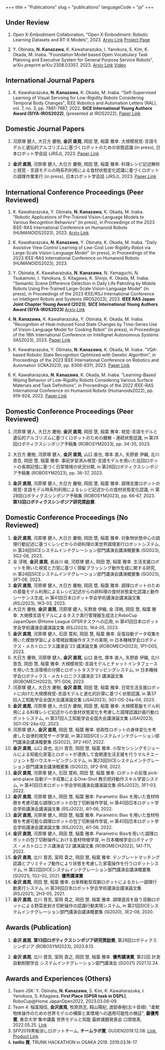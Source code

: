 +++
title = "Publications"
slug = "publications"
languageCode = "ja"
+++

## Under Review
1. Open X-Embodiment Collaboration, "Open X-Embodiment: Robotic Learning Datasets and RT-X Models", 2023. [Arxiv Link](https://arxiv.org/abs/2310.08864 ) [Project Page](https://robotics-transformer-x.github.io/ )

1. Y. Obinata, **N. Kanazawa**, K. Kawaharazuka, I. Yanokura, S. Kim, K. Okada, M. Inaba.
"Foundation Model based Open Vocabulary Task Planning and Executive System for General Purpose Service Robots", arXiv preprint arXiv:2308.03357, 2023. [Arxiv Link](https://arxiv.org/abs/2308.03357 ) [Video](https://www.youtube.com/watch?app=desktop&v=fiN4Zibk6Sg )

## International Journal Papers

1. K. Kawaharazuka, **N. Kanazawa**, K. Okada, M. Inaba. "Self-Supervised Learning of Visual Servoing for Low-Rigidity Robots Considering Temporal Body Changes", IEEE Robotics and Automation Letters (RAL), vol. 7, no. 3, pp. 7881-7887, 2022. **SICE International Young Authors Award (SIYA-IROS2022)**, (presented at IROS2022), [Paper Link](https://ieeexplore.ieee.org/document/9806167/ )

## Domestic Journal Papers

1. 河原塚 健人, 大日方 慶樹, **金沢 直晃**, 岡田 慧, 稲葉 雅幸.
大規模視覚-言語モデルと遺伝的アルゴリズムに基づくロボットのための状態認識 (in press), 日本ロボット学会誌 (JRSJ), 2023. [Paper Link](https://www.rsj.or.jp/pub/jrsj/advpub/231213-04.html )

2. **金沢 直晃**, 河原塚 健人, 大日方 慶樹, 岡田 慧, 稲葉 雅幸.
料理レシピ記述解析と視覚 - 言語モデルの時系列利用による食材状態変化認識に基づくロボットの調理作業実行 (in press), 日本ロボット学会誌 (JRSJ), 2023. [Paper Link](https://www.rsj.or.jp/pub/jrsj/advpub/231213-05.html )

## International Conference Proceedings (Peer Reviewed)

1. K. Kawaharazuka, Y. Obinata, **N. Kanazawa**, K. Okada, M. Inaba.
"Robotic Applications of Pre-Trained Vision-Language Models to Various Recognition Behaviors" (in press), in Proceedings of the 2023 IEEE-RAS International Conference on Humanoid Robots (HUMANOIDS2023), 2023. [Arxiv Link](https://arxiv.org/abs/2303.05674 )

1. K. Kawaharazuka, **N. Kanazawa**, Y. Obinata, K. Okada, M. Inaba.
"Daily Assistive View Control Learning of Low-Cost Low-Rigidity Robot via Large-Scale Vision-Language Model" (in press), in Proceedings of the 2023 IEEE-RAS International Conference on Humanoid Robots (HUMANOIDS2023), 2023.

1. Y. Obinata, K. Kawaharazuka, **N. Kanazawa**, N. Yamaguchi, N. Tsukamoto, I. Yanokura, S. Kitagawa, K. Shinjo, K. Okada, M. Inaba.
"Semantic Scene Difference Detection in Daily Life Patroling by Mobile Robots Using Pre-Trained Large-Scale Vision-Language Model" (in press), in Proceedings of the 2023 IEEE/RSJ International Conference on Intelligent Robots and Systems (IROS2023), 2023. **IEEE RAS Japan Joint Chapter Young Award (2023)**, **SICE International Young Authors Award (SIYA-IROS2023)** [Arxiv Link](https://arxiv.org/abs/2309.16552 )

1. **N. Kanazawa**, K. Kawaharazuka, Y. Obinata, K. Okada, M. Inaba.
"Recognition of Heat-Induced Food State Changes by Time-Series Use of Vision-Language Model for Cooking Robot" (in press), in Proceedings of the 18th International Conference on Intellignet Autonomous Systems (IAS2023), 2023. [Paper Link](https://arxiv.org/abs/2309.01528 )

2. K. Kawaharazuka, Y. Obinata, **N. Kanazawa**, K. Okada, M. Inaba.
"VQA-based Robotic State Recognition Optimized with Genetic Algorithm", in Proceedings of the 2023 IEEE International Conference on Robotics and Automation (ICRA2023), pp. 8306-8311, 2023. [Paper Link](https://arxiv.org/abs/2303.05052 )

3. K. Kawaharazuka, **N. Kanazawa**, K. Okada, M. Inaba.
"Learning-Based Wiping Behavior of Low-Rigidity Robots Considering Various Surface Materials and Task Definitions", in Proceedings of the 2022 IEEE-RAS International Conference on Humanoid Robots (Humanoids2022), pp. 919-924, 2022. [Paper Link](https://doi.org/10.1109/Humanoids53995.2022.10000172 )

## Domestic Conference Proceedings (Peer Reviewed)
1. 河原塚 健人, 大日方 慶樹, **金沢 直晃**, 岡田 慧, 稲葉 雅幸.
視覚-言語モデルと遺伝的アルゴリズムに基づくロボットのための離散・連続状態認識, in 第28回ロボティクスシンポジア予稿集 (ROBOSYM2023), pp. 34-35, 2023.

2. 大日方 慶樹, 河原塚 健人, **金沢 直晃**, 山口 直也, 塚本 直人, 矢野倉 伊織, 北川 晋吾, 岡田 慧, 稲葉 雅幸.
事前学習済み視覚-言語モデルを用いた巡回ロボットの長期記憶に基づく日常環境の状況分類, in 第28回ロボティクスシンポジア予稿集 (ROBOSYM2023), pp. 36-37, 2023.

3. **金沢 直晃**, 河原塚 健人, 大日方 慶樹, 岡田 慧, 稲葉 雅幸.
調理支援ロボットの視覚-言語モデル時系列利用によるレシピ記述からの食材状態変化認識, in 第28回ロボティクスシンポジア予稿集 (ROBOSYM2023), pp. 66-67, 2023. **第13回ロボティクスシンポジア研究奨励賞**.

## Domestic Conference Proceedings (No Reviewed)
1. **金沢 直晃**, 河原塚 健人, 大日方 慶樹, 岡田 慧, 稲葉 雅幸.
対象物状態中心の調理行動記述に基づくレシピからの卵料理の実世界調理実行ロボットシステム,
in 第24回SICEシステムインテグレーション部門講演会講演概要集 (SI2023), 3G2-08, 2023.
1. 金 淳暁, **金沢 直晃**, 長谷川 峻, 河原塚 健人, 岡田 慧, 稲葉 雅幸.
生活支援ロボットを用いた視覚と力覚に基づく頭髪ブラッシング動作生成に関する研究,
in 第24回SICEシステムインテグレーション部門講演会講演概要集 (SI2023), 3F1-08, 2023.
1. **金沢 直晃**, 河原塚 健人, 大日方 慶樹, 岡田 慧, 稲葉 雅幸.
調理ロボットのための基盤モデル利用によるレシピ記述からの卵料理の食材状態変化認識と動作シーケンス生成,
in 第41回日本ロボット学会学術講演会講演論文集 (RSJ2023), 1K3-03, 2023.
1. 大日方 慶樹, **金沢 直晃**, 河原塚 健人, 矢野倉 伊織, 金 淳暁, 岡田 慧, 稲葉 雅幸.
大規模言語モデルによるタスク実行管理器生成法とRoboCup JapanOpen @Home League GPSRタスクへの応用,
in 第41回日本ロボット学会学術講演会講演論文集 (RSJ2023), 1K4-05, 2023.
1. **金沢 直晃**, 河原塚 健人, 石田 寛和, 岡田 慧, 稲葉 雅幸.
反復自動データ収集を用いた模倣学習による環境設備操作タスクの実現,
in 日本機械学会ロボティクス・メカトロニクス講演会'23 講演論文集 (ROBOMECH2023), 1P1-D05, 2023.
2. 大日方 慶樹, 河原塚 健人, **金沢 直晃**, 山口 直也, 塚本 直人, 矢野倉 伊織, 北川 晋吾, 岡田 慧, 稲葉 雅幸.
大規模視覚-言語モデルとチャットインタフェースを用いた生活環境の分類とロボットタスクマッピングシステム,
in 日本機械学会ロボティクス・メカトロニクス講演会'23 講演論文集 (ROBOMECH2023), 1P1-D06, 2023.
3. 河原塚 健人, 大日方 慶樹, **金沢 直晃**, 岡田 慧, 稲葉 雅幸.
日常生活支援ロボットに向けた大規模視覚-言語モデルと進化的計算に基づく状態認識,
in 第37回人工知能学会全国大会講演論文集 (JSAI2023), 3G1-OS-24a-04, 2023.
4. **金沢 直晃**, 河原塚 健人, 大日方 慶樹, 岡田 慧, 稲葉 雅幸.
大規模基盤モデル利用による料理レシピ記述からの食材状態変化を考慮した調理認識計画行動ロボットシステム,
in 第37回人工知能学会全国大会講演論文集 (JSAI2023), 3G1-OS-24a-02, 2023.
5. 河原塚 健人, **金沢 直晃**, 岡田 慧, 稲葉 雅幸.
低剛性ロボットの身体変化を考慮した自律的視覚サーボ学習,
in 第23回SICEシステムインテグレーション部門講演会講演概要集 (SI2022), 3P2-H07, 2022.
6. **金沢 直晃**, 山口 直也, 北川 晋吾, 岡田 慧, 稲葉 雅幸.
小型センシングモジュールによる知能化家電とロボットが連携して食関連生活支援を行うマルチエージェント型ハウスキーピングシステム,
in 第23回SICEシステムインテグレーション部門講演会講演概要集 (SI2022), 3P2-B18, 2022.
7. **金沢 直晃**, 河原塚 健人, 石田 寛和, 岡田 慧, 稲葉 雅幸.
ロボットの反復 pick-and-place 自動データ収集によるOne-Shot 教示把持動作スキル学習システム,
in 第40回日本ロボット学会学術講演会講演論文集 (RSJ2022), 3F1-03, 2022.
8. **金沢 直晃**, 河原塚 健人, 岡田 慧, 稲葉 雅幸.
Parametric Bias を用いた食材特徴を考慮可能な調理ロボットの包丁切断操作学習,
in 第40回日本ロボット学会学術講演会講演論文集 (RSJ2022), 4I1-06, 2022.
9. **金沢 直晃**, 河原塚 健人, 岡田 慧, 稲葉 雅幸.
Parametric Bias を用いた食材特徴を考慮可能な調理ロボットの包丁切断操作学習,
in 第40回日本ロボット学会学術講演会講演論文集 (RSJ2022), 4I1-06, 2022.
10. **金沢 直晃**, 河原塚 健人, 岡田 慧, 稲葉 雅幸.
Parametric Biasを用いた調理ロボットの包丁切断操作における食材特徴学習,
in 日本機械学会ロボティクス・メカトロニクス講演会'22 講演論文集 (ROBOMECH2022), 1A1-T11, 2022.
11. **金沢 直晃**, 北川 晋吾, 室岡 貴之, 岡田 慧, 稲葉 雅幸.
テンプレートマッチング認識とプリミティブ動作により状態を考慮した家電操作を行うロボットシステム,
in 第22回SICEシステムインテグレーション部門講演会講演概要集 (SI2021), 1G2-02, 2021. **優秀講演賞**
12. **金沢 直晃**, 岡田 慧, 稲葉 雅幸.
台車移動型双腕ロボットによるカレー調理行動実行システム,
in 第39回日本ロボット学会学術講演会講演論文集 (RSJ2021), 2H3-05, 2021.
13. **金沢 直晃**, 北川 晋吾, 室岡 貴之, 岡田 慧, 稲葉 雅幸.
調理道具を扱う双腕ロボットによる野菜皮剥き切断操作の認識行動実現システム,
in 第21回SICEシステムインテグレーション部門講演会講演概要集 (SI2020), 3E2-08, 2020.

## Awards (Publication)
1. **金沢 直晃**.
**第13回ロボティクスシンポジア研究奨励賞**, 第28回ロボティクスシンポジア (ROBOSYM2023), 2023.9.13.

2. **金沢 直晃**, 北川 晋吾, 室岡 貴之, 岡田 慧, 稲葉 雅幸.
**優秀講演賞**, 第22回 計測自動制御学会 システムインテグレーション部門講演会 (SI2021)  2021.12.24.

## Awards and Experiences (Others)
1. Team JSK: Y. Obinata, **N. Kanazawa**, S. Kim, K. Kawaharazuka, I. Yanokura, S. Kitagawa. **First Place (GPSR task in DSPL)**, RoboCup@Home JapanOpen2022, 2023.03.06-09.
2. Team 4: 稲富翔伍, **金沢直晃**, 牧原昂志, 籾山陽紀, 渡部泰樹(五十音順). "柔軟物体操作のための世界モデルの構築と実環境への適用可能性の検証", **最優秀賞**, 東京大学 集中講義 世界モデルと知能 最終課題発表会 口頭発表, 2022.05.25. [Link](https://world-model.t.u-tokyo.ac.jp/ )
3. SFP2019黒板消しロボットチーム, **チームラボ賞**, GUGEN2019.12.08. [Link](https://gugen.jp/result/2019.html), [Product Link](https://gugen.jp/subscriptions/work/871 )
4. **twilio 賞**, TRUNK HACKATHON in OSAKA 2019. 2019.03.16-17.